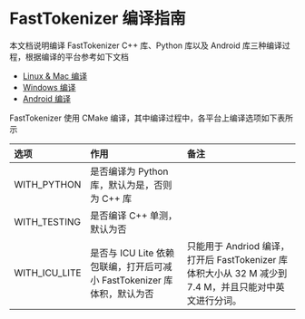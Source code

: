 # FastTokenizer 编译指南

本文档说明编译 FastTokenizer C++ 库、Python 库以及 Android 库三种编译过程，根据编译的平台参考如下文档

- [Linux & Mac 编译](./how_to_build_linux_and_mac.md)
- [Windows 编译](./how_to_build_windows.md)
- [Android 编译](./how_to_build_android.md)

FastTokenizer 使用 CMake 编译，其中编译过程中，各平台上编译选项如下表所示

| 选项 | 作用 | 备注 |
|:---- | :--- | :--- |
| WITH_PYTHON | 是否编译为 Python 库，默认为是，否则为 C++ 库||
| WITH_TESTING | 是否编译 C++ 单测，默认为否 ||
| WITH_ICU_LITE | 是否与 ICU Lite 依赖包联编，打开后可减小 FastTokenizer 库体积，默认为否 | 只能用于 Andriod 编译，打开后 FastTokenizer 库体积大小从 32 M 减少到 7.4 M，并且只能对中英文进行分词。|
